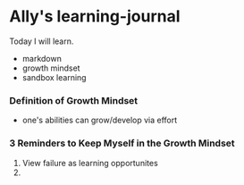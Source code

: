 # Ally's learning-journal

Today I will learn.
- markdown
- growth mindset
- sandbox learning

### Definition of Growth Mindset
- one's abilities can grow/develop via effort

### 3 Reminders to Keep Myself in the Growth Mindset
1. View failure as learning opportunites
1.

